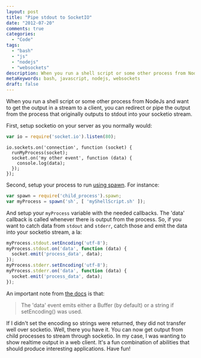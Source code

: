 ```yaml
---
layout: post
title: "Pipe stdout to SocketIO"
date: "2012-07-20"
comments: true
categories:
  - "Code"
tags:
  - "bash"
  - "js"
  - "nodejs"
  - "websockets"
description: When you run a shell script or some other process from NodeJs and want to get the output in a stream to a client, you can redirect or pipe the output from t
metaKeywords: bash, javascript, nodejs, websockets
draft: false
---
```


When you run a shell script or some other process from NodeJs and want to get the output in a stream to a client, you can redirect or pipe the output from the process that originally outputs to stdout into your socketio stream.  

<!--more-->

First, setup socketio on your server as you normally would:

```js
var io = require('socket.io').listen(80);
```

    io.sockets.on('connection', function (socket) {
      runMyProcess(socket);
      socket.on('my other event', function (data) {
        console.log(data);
      });
    });

Second, setup your process to run [using spawn](http://rockycode.com/blog/run-shell-script-nodejs/).  For instance:

```js
var spawn = require('child_process').spawn;
var myProcess = spawn('sh', [ 'myShellScript.sh' ]);
```

And setup your `myProcess` variable with the needed callbacks.  The 'data' callback is called whenever there is output from the process.  So, if you want to catch data from `stdout` and `stderr`, catch those and emit the data into your socketio stream, a la:

```js
myProcess.stdout.setEncoding('utf-8');
myProcess.stdout.on('data', function (data) {
  socket.emit('process_data', data);
});
myProcess.stderr.setEncoding('utf-8');
myProcess.stderr.on('data', function (data) {
  socket.emit('process_data', data);
});
```

An important note from [the docs](http://nodejs.org/api/stream.html#stream_event_data) is that:

> The 'data' event emits either a Buffer (by default) or a string if setEncoding() was used.

If I didn't set the encoding so strings were returned, they did not transfer well over socketio.  Well, there you have it.  You can now get output from child processes to stream through socketio.  In my case, I was wanting to show realtime output in a web client.  It's a fun combination of abilities that should produce interesting applications.  Have fun!

  
